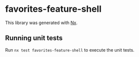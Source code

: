 # favorites-feature-shell

This library was generated with [Nx](https://nx.dev).

## Running unit tests

Run `nx test favorites-feature-shell` to execute the unit tests.
